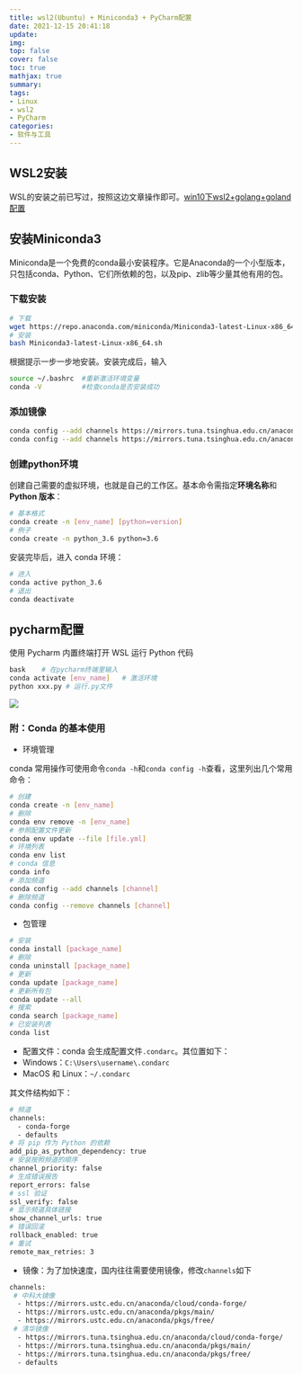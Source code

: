 ```yaml
---
title: wsl2(Ubuntu) + Miniconda3 + PyCharm配置
date: 2021-12-15 20:41:18
update: 
img: 
top: false
cover: false
toc: true
mathjax: true
summary: 
tags: 
- Linux
- wsl2
- PyCharm
categories: 
- 软件与工具
---
```


## WSL2安装
WSL的安装之前已写过，按照这边文章操作即可。[win10下wsl2+golang+goland配置](https://www.yuque.com/chengbudong/coding/nwkmk3)
## 安装Miniconda3
Miniconda是一个免费的conda最小安装程序。它是Anaconda的一个小型版本，只包括conda、Python、它们所依赖的包，以及pip、zlib等少量其他有用的包。
### 下载安装
```bash
# 下载
wget https://repo.anaconda.com/miniconda/Miniconda3-latest-Linux-x86_64.sh
# 安装
bash Miniconda3-latest-Linux-x86_64.sh 
```

根据提示一步一步地安装。安装完成后，输入
```bash
source ~/.bashrc  #重新激活环境变量
conda -V          #检查conda是否安装成功
```

### 添加镜像
```bash
conda config --add channels https://mirrors.tuna.tsinghua.edu.cn/anaconda/pkgs/free
conda config --add channels https://mirrors.tuna.tsinghua.edu.cn/anaconda/cloud/conda-forge
```

### 创建python环境
创建自己需要的虚拟环境，也就是自己的工作区。基本命令需指定**环境名称**和**Python 版本**：
```bash
# 基本格式
conda create -n [env_name] [python=version]
# 例子
conda create -n python_3.6 python=3.6
```

安装完毕后，进入 conda 环境：
```bash
# 进入
conda active python_3.6
# 退出
conda deactivate
```

## pycharm配置
使用 Pycharm 内置终端打开 WSL 运行 Python 代码
```bash
bask	# 在pycharm终端里输入
conda activate [env_name]	# 激活环境
python xxx.py # 运行.py文件
```
![](https://gitee.com/chengbudong/noteimg/raw/master/image/20211215204103.png)

### 附：Conda 的基本使用
- 环境管理

conda 常用操作可使用命令`conda -h`和`conda config -h`查看，这里列出几个常用命令：
```bash
# 创建
conda create -n [env_name]
# 删除
conda env remove -n [env_name]
# 参照配置文件更新
conda env update --file [file.yml]
# 环境列表
conda env list
# conda 信息
conda info
# 添加频道
conda config --add channels [channel]
# 删除频道
conda config --remove channels [channel]
```

- 包管理

```bash
# 安装
conda install [package_name]
# 删除
conda uninstall [package_name]
# 更新
conda update [package_name]
# 更新所有包
conda update --all
# 搜索
conda search [package_name]
# 已安装列表
conda list
```

- 配置文件：conda 会生成配置文件`.condarc`。其位置如下：
- Windows：`C:\Users\username\.condarc`
- MacOS 和 Linux：`~/.condarc`

其文件结构如下：
```bash
# 频道
channels:
  - conda-forge
  - defaults
# 将 pip 作为 Python 的依赖
add_pip_as_python_dependency: true
# 安装按照频道的顺序
channel_priority: false
# 生成错误报告
report_errors: false
# ssl 验证
ssl_verify: false
# 显示频道具体链接
show_channel_urls: true
# 错误回滚
rollback_enabled: true
# 重试
remote_max_retries: 3
```

- 镜像：为了加快速度，国内往往需要使用镜像，修改`channels`如下

```bash
channels:
 # 中科大镜像
  - https://mirrors.ustc.edu.cn/anaconda/cloud/conda-forge/
  - https://mirrors.ustc.edu.cn/anaconda/pkgs/main/
  - https://mirrors.ustc.edu.cn/anaconda/pkgs/free/
 # 清华镜像
  - https://mirrors.tuna.tsinghua.edu.cn/anaconda/cloud/conda-forge/
  - https://mirrors.tuna.tsinghua.edu.cn/anaconda/pkgs/main/
  - https://mirrors.tuna.tsinghua.edu.cn/anaconda/pkgs/free/
  - defaults
```
